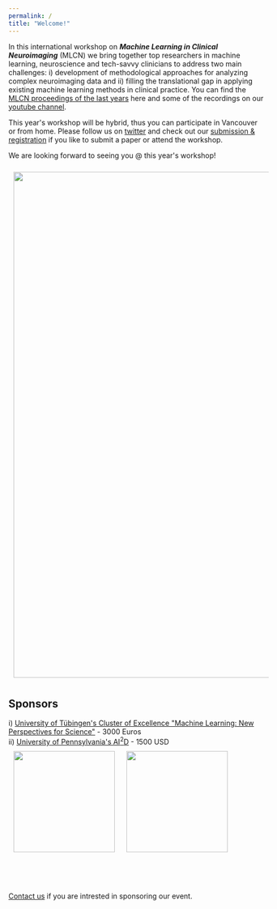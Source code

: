 ```yaml
---
permalink: /
title: "Welcome!"
---
```


In this international workshop on ***Machine Learning in Clinical Neuroimaging*** (MLCN) we bring together top researchers in machine learning, neuroscience and tech-savvy clinicians to address two main challenges: i) development of methodological approaches for analyzing complex neuroimaging data and ii) filling the translational gap in applying existing machine learning methods in clinical practice. You can find the [MLCN proceedings of the last years](https://link.springer.com/conference/mlcn) here and some of the recordings on our [youtube channel](https://www.youtube.com/channel/UC7RKhS5bHKiuYXdaBolX6Og).

This year's workshop will be hybrid, thus you can participate in Vancouver or from home. Please follow us on [twitter](https://twitter.com/MLCNworkshop) and check out our [submission & registration](https://mlcnworkshop.github.io/submissions/) if you like to submit a paper or attend the workshop.

We are looking forward to seeing you @ this year's workshop!

<img align="center" src="https://mlcnworkshop.github.io/images/vancouver_intro.png" width="1000 px" style="padding: 10px">

## Sponsors

i) [University of Tübingen's Cluster of Excellence "Machine Learning: New Perspectives for Science"](http://www.ml-in-science.uni-tuebingen.de) - 3000 Euros
<br>
ii) [University of Pennsylvania's </sup>AI<sup>2</sup>D](https://ai2d.med.upenn.edu) - 1500 USD
<br>
<img align="left" src="https://mlcnworkshop.github.io/images/ml_logo.png" width="200 px" style="padding: 10px">
<img align="center" src="https://mlcnworkshop.github.io/images/AI2D_logo.png" width="200 px" style="padding: 10px">
<br>
<br>
<br>
<br>
<br>
[Contact us](mailto:dr.thomas.wolfers@gmail.com) if you are intrested in sponsoring our event.
<br>
